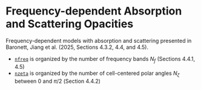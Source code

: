 # Frequency-dependent Absorption and Scattering Opacities

Frequency-dependent models with absorption and scattering presented in Baronett, Jiang et al. (2025, Sections 4.3.2, 4.4, and 4.5).
- [`nfreq`](https://github.com/sabaronett/irrad_disk/tree/main/athena/models/dsharp_abs-sca/nfreq) is organized by the number of frequency bands $N_f$ (Sections 4.4.1, 4.5)
- [`nzeta`](https://github.com/sabaronett/irrad_disk/tree/main/athena/models/dsharp_abs-sca/nzeta) is organized by the number of cell-centered polar angles $N_\zeta$ between 0 and $\pi/2$ (Section 4.4.2)
